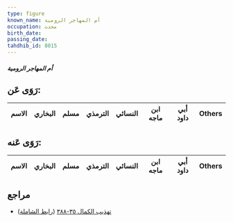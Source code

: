 ```yaml
---
type: figure
known_name: أم المهاجر الرومية
occupation: محدث
birth_date:
passing_date:
tahdhib_id: 8015
---
```

##### أم المهاجر الرومية

## رَوَى عَن:
| الاسم | البخاري | مسلم | الترمذي | النسائي | ابن ماجه | أبي داود | Others |
| ----- | ------- | ---- | ------- | ------- | -------- | -------- | ------ |
## رَوَى عَنه:
| الاسم | البخاري | مسلم | الترمذي | النسائي | ابن ماجه | أبي داود | Others |
| ----- | ------- | ---- | ------- | ------- | -------- | -------- | ------ |
## مراجع
- [تهذيب الكمال ٣٥-٣٨٨](obsidian://open?vault=Tahdhib-al-Kamal&file=Figures/٨٠١٥-أم%20المهاجر%20الرومية) ([رابط الشاملة](https://shamela.ws/book/3722/18987))